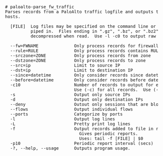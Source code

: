 <pre>
# paloalto-parse_fw_traffic
Parses records from a PaloAlto traffic logfile and outputs top results by
hosts.

  [FILE]  Log files may be specified on the command line or records may be
          piped in.  Files ending in ".gz", ".bz", or ".bz2" will be
          decompressed when read.  Use -l -c0 to output raw records.

  --fw=FWNAME              Only process records for firewall named
  --rule=RULE              Only process records contains RULE
  --srczone=ZONE           Only process records from zone
  --dstzone=ZONE           Only process records to zone
  --src=ip                 Limit to source IP
  --dst=ip                 Limit to destination IP
  --since=datetime         Only consider records since datetime
  --before=datetime        Only consider records before datetime
  -c10                     Number of records to output for each category.
                           Use (-c) for all records.  Use (-c0) for no summary.
  -s                       Output only source IPs
  -d                       Output only destination IPs
  --deny                   Outout only sessions that are blocked
  --flows                  Output individual flows
  --ports                  Categorize by ports
  -l                       Output log lines
  -L                       Pretty print log lines
  -f                       Output records added to file in real time (follow)
                             Gives periodic reports.
                             Uses: tail -f [FILE] | $0
  -p10                     Periodic report interval (secs)
  -?, --help, --usage      Outputs program usage.
</pre>
